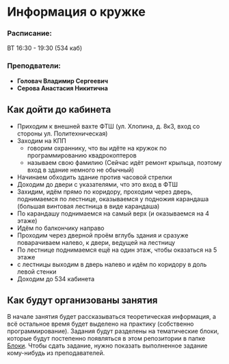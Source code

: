 # Информация о кружке

### Расписание:
ВТ 16:30 - 19:30 (534 каб)

### Преподватели:
* **Головач Владимир Сергеевич**
* **Серова Анастасия Никитична**

## Как дойти до кабинета
* Приходим к внешней вахте ФТШ (ул. Хлопина, д. 8к3, вход со стороны ул. Политехническая)
* Заходим на КПП
  * говорим охраннику, что вы идёте на кружок по программированию квадрокоптеров
  * называем свою фамилию
(Сейчас идёт ремонт крыльца, поэтому вход в здание немного не обычный)
* Начинаем обходить здание против часовой стрелки
* Доходим до двери с указателями, что это вход в ФТШ
* Захидим, идём прямо по коридору, проходим через дверь, поднимаемся по лестнице, оказываемся у подножия карандаша (большая винтовая лестница в виде карандаша)
* По карандашу поднимаемся на самый верх (и оказываемся на 4 этаже)
* Идём по балкончику направо
* Проходим через дверной проём вглубь здания и сразуже поварачиваем налево, к двери, ведущей на лестницу
* По лестнице поднимаемся ещё на один этаж, чтобы оказаться на 5 этаже
* с лестницы выходим в дверь налево и идём по коридору в доль левой стенки
* Доходим до 534 кабинета

## Как будут организованы занятия
В начале занятия будет рассказываться теоретическая информация, а всё остальное время будет выделено на практику (собственно программирование). Задания будут разделены на тематические блоки, которые будут постепенно появляться в этом репозитории в папке [Блоки](../Блоки). Чтобы сдать задание, нужно показать выполненное задание кому-нибудь из преподавателей.

